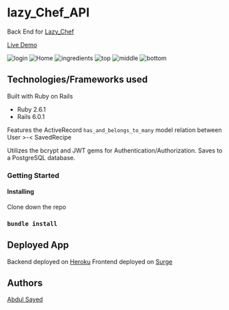# lazy_Chef_API

Back End for [Lazy_Chef](https://github.com/Abdul-Sayed/Lazy_Chef)

[Live Demo](http://lazy-chef.surge.sh/)

<img src="https://i.ibb.co/N6wCQHC/login.png" alt="login" border="0">

<img src="https://i.ibb.co/pKgW78j/Home.png" alt="Home" border="0">

<img src="https://i.ibb.co/sy4gFp1/ingredients.png" alt="ingredients" border="0">

<img src="https://i.ibb.co/DMHfkXr/top.png" alt="top" border="0">

<img src="https://i.ibb.co/sHvyqx3/middle.png" alt="middle" border="0">

<img src="https://i.ibb.co/q10z20Q/bottom.png" alt="bottom" border="0">

## Technologies/Frameworks used

Built with Ruby on Rails

- Ruby 2.6.1
- Rails 6.0.1

Features the ActiveRecord `has_and_belongs_to_many` model relation between User >-< SavedRecipe

Utilizes the bcrypt and JWT gems for Authentication/Authorization. Saves to a PostgreSQL database.

### Getting Started

#### Installing

Clone down the repo

### `bundle install`

## Deployed App

Backend deployed on [Heroku](heroku.com)
Frontend deployed on [Surge](http://lazy-chef.surge.sh/)

## Authors

[Abdul Sayed](https://www.linkedin.com/in/abdul-sayed-engr/)
